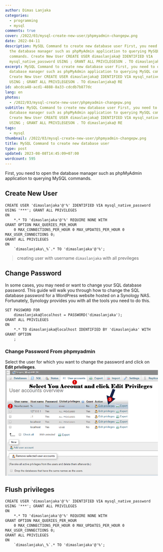 ```yaml
---
author: Dimas Lanjaka
categories:
  - programming
  - mysql
comments: true
cover: /2022/03/mysql-create-new-user/phpmyadmin-changepw.png
date: 2022-04-11
description: MySQL Command to create new database user First, you need to open
  the database manager such as phpMyAdmin application to querying MySQL
  commands. Create New User CREATE USER dimaslanjaka@ IDENTIFIED VIA
  mysql_native_password USING ; GRANT ALL PRIVILEGESON . TO dimaslanjaka@ RE
excerpt: MySQL Command to create new database user First, you need to open the
  database manager such as phpMyAdmin application to querying MySQL commands.
  Create New User CREATE USER dimaslanjaka@ IDENTIFIED VIA mysql_native_password
  USING ; GRANT ALL PRIVILEGESON . TO dimaslanjaka@ RE
id: abcdca48-acd1-4888-8a33-cdcdb7b877dc
lang: en
photos:
  - /2022/03/mysql-create-new-user/phpmyadmin-changepw.png
subtitle: MySQL Command to create new database user First, you need to open the
  database manager such as phpMyAdmin application to querying MySQL commands.
  Create New User CREATE USER dimaslanjaka@ IDENTIFIED VIA mysql_native_password
  USING ; GRANT ALL PRIVILEGESON . TO dimaslanjaka@ RE
tags:
  - mysql
thumbnail: /2022/03/mysql-create-new-user/phpmyadmin-changepw.png
title: MySQL Command to create new database user
type: post
updated: 2023-08-08T14:45:09+07:00
wordcount: 595
---
```


First, you  need to open the database manager such as phpMyAdmin application to querying MySQL commands.
## Create New User
```mysql
CREATE USER 'dimaslanjaka'@'%' IDENTIFIED VIA mysql_native_password USING '***'; GRANT ALL PRIVILEGES
ON
    *.* TO 'dimaslanjaka'@'%' REQUIRE NONE WITH
GRANT OPTION MAX_QUERIES_PER_HOUR
    0 MAX_CONNECTIONS_PER_HOUR 0 MAX_UPDATES_PER_HOUR 0 MAX_USER_CONNECTIONS 0;
GRANT ALL PRIVILEGES
ON
    `dimaslanjaka\_%`.* TO 'dimaslanjaka'@'%';
```
> creating user with username `dimaslanjaka` with all previleges

## Change Password
In some cases, you may need or want to change your SQL database password. This guide  will walk you through how to change the SQL database password for a WordPress website hosted on a Synology NAS. Fortunately, Synology provides you with all the tools you need to do this.
```mysql
SET PASSWORD FOR
    dimaslanjaka@localhost = PASSWORD('dimaslanjaka');
GRANT ALL PRIVILEGES
ON
    *.* TO dimaslanjaka@localhost IDENTIFIED BY 'dimaslanjaka' WITH
GRANT OPTION
    ;
```

### Change Password From phpmyadmin
Select the user for which you want to change the password and click on **Edit privileges**.
![change via phpmyadmin](mysql-create-new-user/phpmyadmin-changepw.png)

## Flush privileges
```mysql
CREATE USER 'dimaslanjaka'@'%' IDENTIFIED VIA mysql_native_password USING '***'; GRANT ALL PRIVILEGES
ON
    *.* TO 'dimaslanjaka'@'%' REQUIRE NONE WITH
GRANT OPTION MAX_QUERIES_PER_HOUR
    0 MAX_CONNECTIONS_PER_HOUR 0 MAX_UPDATES_PER_HOUR 0 MAX_USER_CONNECTIONS 0;
GRANT ALL PRIVILEGES
ON
    `dimaslanjaka\_%`.* TO 'dimaslanjaka'@'%';
```